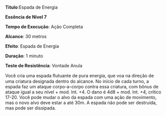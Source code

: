 **Titulo**:Espada de Energia

**Essência de Nível 7**

**Tempo de Execução**: Ação Completa

**Alcance**: 30 metros

**Efeito**: Espada de Energia

**Duração**: 1 minuto

**Teste de Resistência**: Vontade Anula

Você cria uma espada ﬂutuante de pura energia, que voa na direção de uma criatura designada dentro do alcance. 
No início de cada turno, a espada faz um ataque corpo-a-corpo contra essa criatura, com bônus de ataque igual a seu nível + mod. Int. +4. O dano é 4d8 + mod. Int. +4, crítico 17-20.
Você pode mudar o alvo da espada com uma ação de movimento, mas o novo alvo deve estar a até 30m. A espada não pode ser destruída, mas pode ser dissipada.